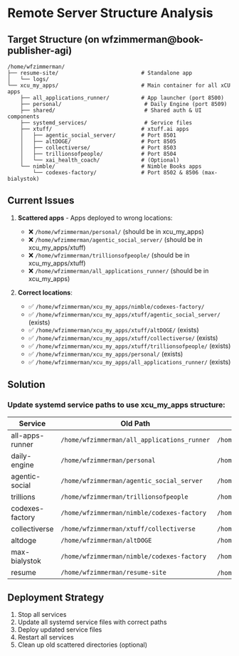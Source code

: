 # Remote Server Structure Analysis

## Target Structure (on wfzimmerman@book-publisher-agi)

```
/home/wfzimmerman/
├── resume-site/                          # Standalone app
│   └── logs/
└── xcu_my_apps/                          # Main container for all xCU apps
    ├── all_applications_runner/          # App launcher (port 8500)
    ├── personal/                          # Daily Engine (port 8509)
    ├── shared/                            # Shared auth & UI components
    ├── systemd_services/                  # Service files
    ├── xtuff/                            # xtuff.ai apps
    │   ├── agentic_social_server/        # Port 8501
    │   ├── altDOGE/                      # Port 8505
    │   ├── collectiverse/                # Port 8503
    │   ├── trillionsofpeople/            # Port 8504
    │   └── xai_health_coach/             # (Optional)
    └── nimble/                           # Nimble Books apps
        └── codexes-factory/              # Port 8502 & 8506 (max-bialystok)
```

## Current Issues

1. **Scattered apps** - Apps deployed to wrong locations:
   - ❌ `/home/wfzimmerman/personal/` (should be in xcu_my_apps)
   - ❌ `/home/wfzimmerman/agentic_social_server/` (should be in xcu_my_apps/xtuff)
   - ❌ `/home/wfzimmerman/trillionsofpeople/` (should be in xcu_my_apps/xtuff)
   - ❌ `/home/wfzimmerman/all_applications_runner/` (should be in xcu_my_apps)

2. **Correct locations**:
   - ✅ `/home/wfzimmerman/xcu_my_apps/nimble/codexes-factory/`
   - ✅ `/home/wfzimmerman/xcu_my_apps/xtuff/agentic_social_server/` (exists)
   - ✅ `/home/wfzimmerman/xcu_my_apps/xtuff/altDOGE/` (exists)
   - ✅ `/home/wfzimmerman/xcu_my_apps/xtuff/collectiverse/` (exists)
   - ✅ `/home/wfzimmerman/xcu_my_apps/xtuff/trillionsofpeople/` (exists)
   - ✅ `/home/wfzimmerman/xcu_my_apps/personal/` (exists)
   - ✅ `/home/wfzimmerman/xcu_my_apps/all_applications_runner/` (exists)

## Solution

### Update systemd service paths to use xcu_my_apps structure:

| Service | Old Path | New Path |
|---------|----------|----------|
| all-apps-runner | `/home/wfzimmerman/all_applications_runner` | `/home/wfzimmerman/xcu_my_apps/all_applications_runner` |
| daily-engine | `/home/wfzimmerman/personal` | `/home/wfzimmerman/xcu_my_apps/personal` |
| agentic-social | `/home/wfzimmerman/agentic_social_server` | `/home/wfzimmerman/xcu_my_apps/xtuff/agentic_social_server` |
| trillions | `/home/wfzimmerman/trillionsofpeople` | `/home/wfzimmerman/xcu_my_apps/xtuff/trillionsofpeople` |
| codexes-factory | `/home/wfzimmerman/nimble/codexes-factory` | `/home/wfzimmerman/xcu_my_apps/nimble/codexes-factory` |
| collectiverse | `/home/wfzimmerman/xtuff/collectiverse` | `/home/wfzimmerman/xcu_my_apps/xtuff/collectiverse` |
| altdoge | `/home/wfzimmerman/altDOGE` | `/home/wfzimmerman/xcu_my_apps/xtuff/altDOGE` |
| max-bialystok | `/home/wfzimmerman/nimble/codexes-factory` | `/home/wfzimmerman/xcu_my_apps/nimble/codexes-factory` |
| resume | `/home/wfzimmerman/resume-site` | `/home/wfzimmerman/resume-site` (unchanged) |

## Deployment Strategy

1. Stop all services
2. Update all systemd service files with correct paths
3. Deploy updated service files
4. Restart all services
5. Clean up old scattered directories (optional)
